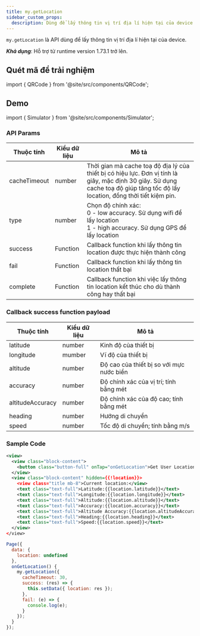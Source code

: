 ```yaml
---
title: my.getLocation
sidebar_custom_props:
  description: Dùng để lấy thông tin vị trí địa lí hiện tại của device
---
```


`my.getLocation` là API dùng để lấy thông tin vị trí địa lí hiện tại của device.

**_Khả dụng_**: Hỗ trợ từ runtime version 1.73.1 trở lên.

## Quét mã để trải nghiệm

import { QRCode } from '@site/src/components/QRCode';

<QRCode page="pages/api/get-location/index" />

## Demo

import { Simulator } from '@site/src/components/Simulator';

<Simulator page="pages/api/get-location/index" />

### API Params

| Thuộc tính   | Kiểu dữ liệu | Mô tả                                                                                                                                                                          |
| ------------ | ------------ | ------------------------------------------------------------------------------------------------------------------------------------------------------------------------------ |
| cacheTimeout | number       | Thời gian mà cache toạ độ địa lý của thiết bị có hiệu lực. Đơn vị tính là giây, mặc định 30 giây. Sử dụng cache toạ độ giúp tăng tốc độ lấy location, đồng thời tiết kiệm pin. |
| type         | number       | Chọn độ chính xác: <br/>0 - low accuracy. Sử dụng wifi để lấy location <br/> 1 - high accuracy. Sử dụng GPS để lấy location                                                    |
| success      | Function     | Callback function khi lấy thông tin location được thực hiện thành công                                                                                                         |
| fail         | Function     | Callback function khi lấy thông tin location thất bại                                                                                                                          |
| complete     | Function     | Callback function khi việc lấy thông tin location kết thúc cho dù thành công hay thất bại                                                                                      |

### Callback success function payload

| Thuộc tính       | Kiểu dữ liệu | Mô tả                                    |
| ---------------- | ------------ | ---------------------------------------- |
| latitude         | number       | Kinh độ của thiết bị                     |
| longitude        | mumber       | Vĩ độ của thiết bị                       |
| altitude         | number       | Độ cao của thiết bị so với mực nước biển |
| accuracy         | number       | Độ chính xác của vị trí; tính bằng mét   |
| altitudeAccuracy | number       | Độ chính xác của độ cao; tính bằng mét   |
| heading          | number       | Hướng di chuyển                          |
| speed            | number       | Tốc độ di chuyển; tính bằng m/s          |

### Sample Code

```xml
<view>
  <view class="block-content">
    <button class="button-full" onTap="onGetLocation">Get User Location</button>
  </view>
  <view class="block-content" hidden={{!location}}>
    <view class="title mb-8">Current location:</view>
    <text class="text-full">Latitude:{{location.latitude}}</text>
    <text class="text-full">Longitude:{{location.longitude}}</text>
    <text class="text-full">Altitude:{{location.altitude}}</text>
    <text class="text-full">Accuracy:{{location.accuracy}}</text>
    <text class="text-full">Altitude Accuracy:{{location.altitudeAccuracy}}</text>
    <text class="text-full">Heading:{{location.heading}}</text>
    <text class="text-full">Speed:{{location.speed}}</text>
  </view>
</view>
```

```js
Page({
  data: {
    location: undefined
  },
  onGetLocation() {
    my.getLocation({
      cacheTimeout: 30,
      success: (res) => {
        this.setData({ location: res });
      },
      fail: (e) => {
        console.log(e);
      }
    });
  }
});
```
